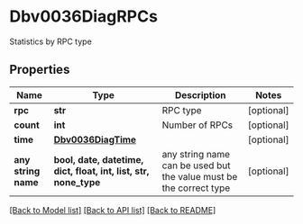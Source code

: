 # Dbv0036DiagRPCs

Statistics by RPC type

## Properties
Name | Type | Description | Notes
------------ | ------------- | ------------- | -------------
**rpc** | **str** | RPC type | [optional] 
**count** | **int** | Number of RPCs | [optional] 
**time** | [**Dbv0036DiagTime**](Dbv0036DiagTime.md) |  | [optional] 
**any string name** | **bool, date, datetime, dict, float, int, list, str, none_type** | any string name can be used but the value must be the correct type | [optional]

[[Back to Model list]](../README.md#documentation-for-models) [[Back to API list]](../README.md#documentation-for-api-endpoints) [[Back to README]](../README.md)


